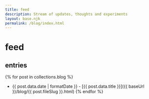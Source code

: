 ```yaml
---
title: feed
description: Stream of updates, thoughts and experiments
layout: base.njk
permalink: /blog/index.html
---
```


# feed

<section>

## entries
{% for post in collections.blog %}
- {{ post.data.date | formatDate }} - [{{ post.data.title }}]({{ baseUrl }}/blog/{{ post.fileSlug }}.html)
{% endfor %}

</section> 